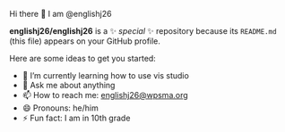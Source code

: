  Hi there 👋 I am @englishj26


**englishj26/englishj26** is a ✨ _special_ ✨ repository because its `README.md` (this file) appears on your GitHub profile.

Here are some ideas to get you started:

- 🌱 I’m currently learning how to use vis studio
- 💬 Ask me about anything
- 📫 How to reach me: englishj26@wpsma.org
- 😄 Pronouns: he/him
- ⚡ Fun fact: I am in 10th grade
